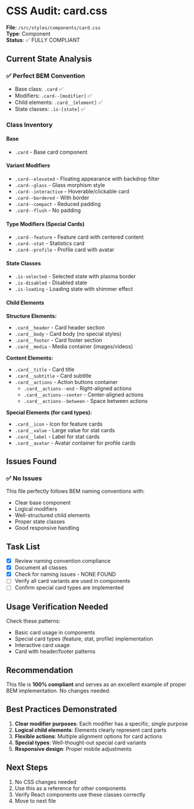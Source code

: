 # CSS Audit: card.css

**File**: `/src/styles/components/card.css`  
**Type**: Component  
**Status**: ✅ FULLY COMPLIANT

## Current State Analysis

### ✅ Perfect BEM Convention
- Base class: `.card` ✅
- Modifiers: `.card--[modifier]` ✅
- Child elements: `.card__[element]` ✅
- State classes: `.is-[state]` ✅

### Class Inventory

#### Base
- `.card` - Base card component

#### Variant Modifiers
- `.card--elevated` - Floating appearance with backdrop filter
- `.card--glass` - Glass morphism style
- `.card--interactive` - Hoverable/clickable card
- `.card--bordered` - With border
- `.card--compact` - Reduced padding
- `.card--flush` - No padding

#### Type Modifiers (Special Cards)
- `.card--feature` - Feature card with centered content
- `.card--stat` - Statistics card
- `.card--profile` - Profile card with avatar

#### State Classes
- `.is-selected` - Selected state with plasma border
- `.is-disabled` - Disabled state
- `.is-loading` - Loading state with shimmer effect

#### Child Elements

**Structure Elements:**
- `.card__header` - Card header section
- `.card__body` - Card body (no special styles)
- `.card__footer` - Card footer section
- `.card__media` - Media container (images/videos)

**Content Elements:**
- `.card__title` - Card title
- `.card__subtitle` - Card subtitle
- `.card__actions` - Action buttons container
  - `.card__actions--end` - Right-aligned actions
  - `.card__actions--center` - Center-aligned actions
  - `.card__actions--between` - Space between actions

**Special Elements (for card types):**
- `.card__icon` - Icon for feature cards
- `.card__value` - Large value for stat cards
- `.card__label` - Label for stat cards
- `.card__avatar` - Avatar container for profile cards

## Issues Found

### ✅ No Issues
This file perfectly follows BEM naming conventions with:
- Clear base component
- Logical modifiers
- Well-structured child elements
- Proper state classes
- Good responsive handling

## Task List

- [x] Review naming convention compliance
- [x] Document all classes
- [x] Check for naming issues - NONE FOUND
- [ ] Verify all card variants are used in components
- [ ] Confirm special card types are implemented

## Usage Verification Needed

Check these patterns:
- Basic card usage in components
- Special card types (feature, stat, profile) implementation
- Interactive card usage
- Card with header/footer patterns

## Recommendation

This file is **100% compliant** and serves as an excellent example of proper BEM implementation. No changes needed.

## Best Practices Demonstrated

1. **Clear modifier purposes**: Each modifier has a specific, single purpose
2. **Logical child elements**: Elements clearly represent card parts
3. **Flexible actions**: Multiple alignment options for card actions
4. **Special types**: Well-thought-out special card variants
5. **Responsive design**: Proper mobile adjustments

## Next Steps

1. No CSS changes needed
2. Use this as a reference for other components
3. Verify React components use these classes correctly
4. Move to next file